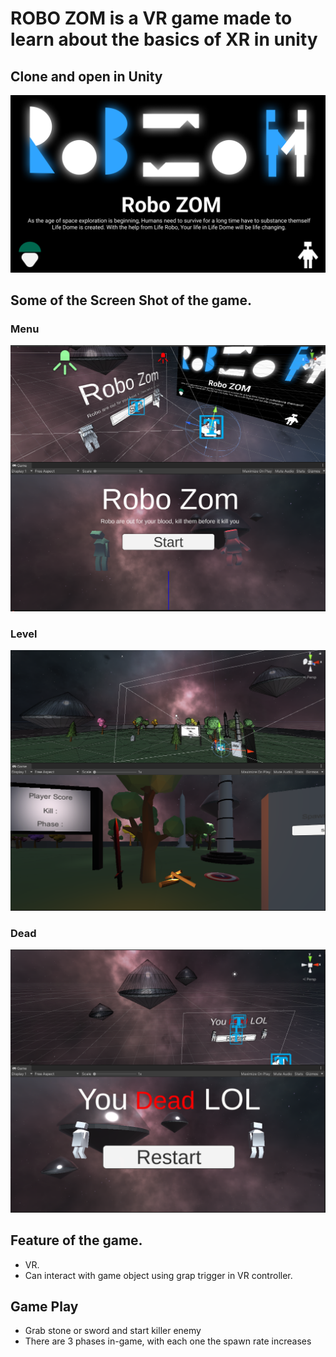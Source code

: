# ROBO ZOM is a VR game made to learn about the basics of XR in unity 
## Clone and open in Unity 

![Game Poster](./splash%20screen.png)

## Some of the Screen Shot of the game.
### Menu 
![Game Poster](./Screenshot_1.png)

### Level
![Game Poster](./Screenshot_3.png)

### Dead 
![Game Poster](./Screenshot_2.png)


## Feature of the game.
- VR.
- Can interact with game object using grap trigger in VR controller.

## Game Play 
- Grab stone or sword and start killer enemy 
- There are 3 phases in-game, with each one the spawn rate increases 


